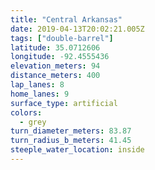 ```yaml
---
title: "Central Arkansas"
date: 2019-04-13T20:02:21.005Z
tags: ["double-barrel"]
latitude: 35.0712606
longitude: -92.4555436
elevation_meters: 94
distance_meters: 400
lap_lanes: 8
home_lanes: 9
surface_type: artificial
colors:
  - grey
turn_diameter_meters: 83.87
turn_radius_b_meters: 41.45
steeple_water_location: inside
---
```


